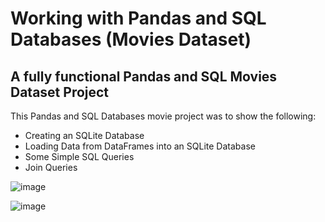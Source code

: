 # Working with Pandas and SQL Databases (Movies Dataset)
## A fully functional Pandas and SQL Movies Dataset Project

This Pandas and SQL Databases movie project was to show the following:

* Creating an SQLite Database
* Loading Data from DataFrames into an SQLite Database
* Some Simple SQL Queries
* Join Queries

![image](https://github.com/user-attachments/assets/95f3e0e9-5e67-40ad-a5ae-3261d2442a51)

![image](https://github.com/user-attachments/assets/e581b6b7-a73b-48da-b4ab-adf5faa51dc6)
